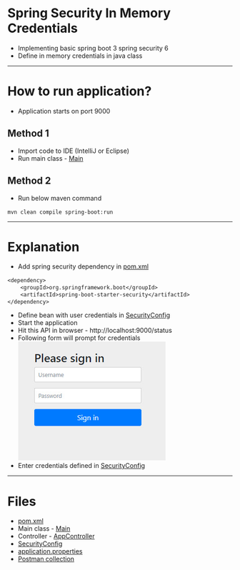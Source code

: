 # Spring Security In Memory Credentials
* Implementing basic spring boot 3 spring security 6
* Define in memory credentials in java class 
------
# How to run application?
* Application starts on port 9000

## Method 1
* Import code to IDE (IntelliJ or Eclipse)
* Run main class - [Main](src/main/java/com/java/Main.java)

## Method 2
* Run below maven command
```
mvn clean compile spring-boot:run
```
------
# Explanation
* Add spring security dependency in [pom.xml](pom.xml)
```
<dependency>
    <groupId>org.springframework.boot</groupId>
    <artifactId>spring-boot-starter-security</artifactId>
</dependency>
```
* Define bean with user credentials in [SecurityConfig](src/main/java/com/java/config/SecurityConfig.java)
* Start the application
* Hit this API in browser - http://localhost:9000/status
* Following form will prompt for credentials\
![picture](img/001.jpg)
* Enter credentials defined in [SecurityConfig](src/main/java/com/java/config/SecurityConfig.java)
------
# Files
* [pom.xml](pom.xml)
* Main class - [Main](src/main/java/com/java/Main.java)
* Controller - [AppController](src/main/java/com/java/controller/AppController.java)
* [SecurityConfig](src/main/java/com/java/config/SecurityConfig.java)
* [application.properties](src/main/resources/application.properties)
* [Postman collection](postman/in-memory.postman_collection.json)